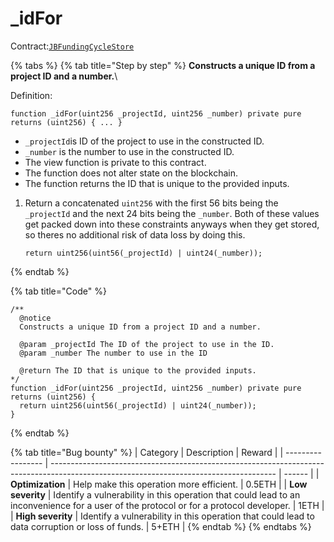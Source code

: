 # \_idFor

Contract:[`JBFundingCycleStore`](../)​

{% tabs %}
{% tab title="Step by step" %}
**Constructs a unique ID from a project ID and a number.**\

Definition:

```solidity
function _idFor(uint256 _projectId, uint256 _number) private pure returns (uint256) { ... }
```

* `_projectId`is ID of the project to use in the constructed ID.
* `_number` is the number to use in the constructed ID.
* The view function is private to this contract.
* The function does not alter state on the blockchain.
* The function returns the ID that is unique to the provided inputs.



1.  Return a concatenated `uint256` with the first 56 bits being the `_projectId` and the next 24 bits being the `_number`. Both of these values get packed down into these constraints anyways when they get stored, so theres no additional risk of data loss by doing this. 

    ```solidity
    return uint256(uint56(_projectId) | uint24(_number));
    ```
{% endtab %}

{% tab title="Code" %}
```solidity
/** 
  @notice 
  Constructs a unique ID from a project ID and a number.

  @param _projectId The ID of the project to use in the ID.
  @param _number The number to use in the ID

  @return The ID that is unique to the provided inputs.
*/
function _idFor(uint256 _projectId, uint256 _number) private pure returns (uint256) {
  return uint256(uint56(_projectId) | uint24(_number));
}
```
{% endtab %}

{% tab title="Bug bounty" %}
| Category          | Description                                                                                                                            | Reward |
| ----------------- | -------------------------------------------------------------------------------------------------------------------------------------- | ------ |
| **Optimization**  | Help make this operation more efficient.                                                                                               | 0.5ETH |
| **Low severity**  | Identify a vulnerability in this operation that could lead to an inconvenience for a user of the protocol or for a protocol developer. | 1ETH   |
| **High severity** | Identify a vulnerability in this operation that could lead to data corruption or loss of funds.                                        | 5+ETH  |
{% endtab %}
{% endtabs %}

